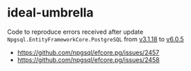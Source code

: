 # ideal-umbrella

Code to reproduce errors received after update `Npgsql.EntityFrameworkCore.PostgreSQL` from [v3.1.18](https://github.com/npgsql/efcore.pg/releases/tag/v3.1.18) to [v6.0.5](https://github.com/npgsql/efcore.pg/releases/tag/v6.0.5)
- https://github.com/npgsql/efcore.pg/issues/2457
- https://github.com/npgsql/efcore.pg/issues/2458

